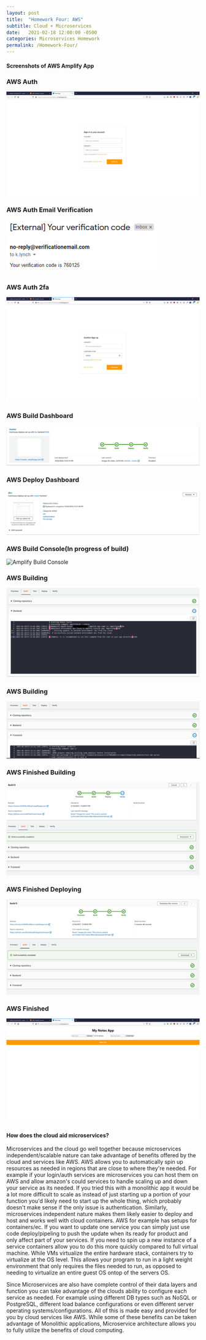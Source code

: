 ```yaml
---
layout: post
title:  "Homework Four: AWS"
subtitle: Cloud + Microservices
date:   2021-02-18 12:00:00 -0500
categories: Microservices Homework
permalink: /Homework-Four/
---
```


#### Screenshots of AWS Amplify App

### AWS Auth
![Amplify Account Creation/Auth](/images/AmplifyLogin.png)
### AWS Auth Email Verification
![Amplify Auth Verification email](/images/AmplifyLogin2.png)
### AWS Auth 2fa
![Amplify Login 2fa](/images/AmplifyLogin3.png)
### AWS Build Dashboard
![Amplify Console Build Status](/images/AmplifyConsole.png)
### AWS Deploy Dashboard
![Amplify Console Deploy Status](/images/AmplifyConsole2.png)
### AWS Build Console(In progress of build)  
![Amplify Build Console](/images/ModifyRepo.png)
### AWS Building
![Amplify Build Console Front end](/images/ModifyRepo2.png)
### AWS Building
![Amplify Build Console Back end](/images/ModifyRepo3.png)
### AWS Finished Building
![Amplify Build Console Finished](/images/ModifyRepo4.png)
### AWS Finished Deploying
![Amplify Deployment Finished](/images/ModifyRepo5.png)
### AWS Finished
![Amplify Deployment Result](/images/NotesApp.png)

#### How does the cloud aid microservices?

Microservices and the cloud go well together because microservices independent/scalable nature can take advantage of benefits offered by the cloud and services like AWS. AWS allows you to automatically spin up resources as needed in regions that are close to where they're needed. For example if your login/auth services are microservices you can host them on AWS and allow amazon's could services to handle scaling up and down your service as its needed. If you tried this with a monolithic app it would be a lot more difficult to scale as instead of just starting up a portion of your function you'd likely need to start up the whole thing, which probably doesn't make sense if the only issue is authentication. Similarly, microservices independent nature makes them likely easier to deploy and host and works well with cloud containers. AWS for example has setups for containers/ec. If you want to update one service you can simply just use code deploy/pipeling to push the update when its ready for product and only affect part of your services. If you need to spin up a new instance of a service containers allow you to do this more quickly compared to full virtual machine. While VMs virtualize the entire hardware stack, containers try to virtualize at the OS level. This allows your program to run in a light weight environment that only requires the files needed to run, as opposed to needing to virtualize an entire guest OS ontop of the servers OS.

Since Microservices are also have complete control of their data layers and function you can take advantage of the clouds ability to configure each service as needed. For example using different DB types such as NoSQL or PostgreSQL, different load balance configurations or even different server operating systems/configurations. All of this is made easy and provided for you by cloud services like AWS. While some of these benefits can be taken advantage of Monolithic applications, Microservice architecture allows you to fully utilize the benefits of cloud computing. 







